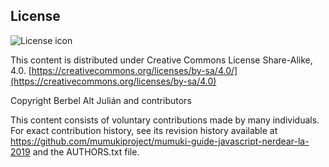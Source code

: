 ## License
![License icon](https://licensebuttons.net/l/by-sa/3.0/88x31.png)

This content is distributed under Creative Commons License Share-Alike, 4.0. [https://creativecommons.org/licenses/by-sa/4.0/](https://creativecommons.org/licenses/by-sa/4.0)

Copyright Berbel Alt Julián and contributors

This content consists of voluntary contributions made by many
individuals. For exact contribution history, see its revision history
available at https://github.com/mumukiproject/mumuki-guide-javascript-nerdear-la-2019 and the AUTHORS.txt file.

